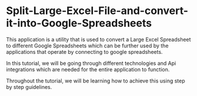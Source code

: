 # Split-Large-Excel-File-and-convert-it-into-Google-Spreadsheets

This application is a utility that is used to convert a Large Excel Spreadsheet to different Google Spreadsheets which can be further used by the applications that operate by connecting to google spreadsheets.

In this tutorial, we will be going through different technologies and Api integrations which are needed for the entire application to function.

Throughout the tutorial, we will be learning how to achieve this using step by step guidelines.
